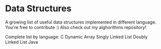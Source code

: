 # Data Structures
A growing list of useful data structures implemented in different language.
You're free to contribute :)
Also check out my alghorithms repository!

Complete list by language:
    C
        Dynamic Array
        Singly Linked List
        Doubly Linked List
    Java
